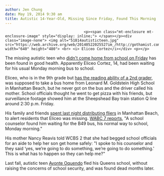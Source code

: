 ```yaml
---
author: Jen Chung
date: May 19, 2014 9:30 am
title: Autistic 14-Year-Old, Missing Since Friday, Found This Morning
---
```


	
										<p><span class="mt-enclosure mt-enclosure-image" style="display: inline;"> </span></p><div class="image-none"> <img alt="51814autisticteen.jpg" src="https://web.archive.org/web/20140522025527im_/http://gothamist.com/attachments/byakas/51814autisticteen.jpg" width="640" height="480"> <br> <i> Eliceo Cortez</i></div> <p></p>

<p>The missing autistic teen who <a href="https://web.archive.org/web/20140522025527/http://gothamist.com/2014/05/18/nypd_searching_for_autistic_brookly.php">didn&apos;t come home from school on Friday</a> has been found in good health. Apparently Eliceo Cortez, 14, had been waiting for his usual Monday morning bus to school.</p>

<p>Eliceo, who is in the 9th grade but <a href="https://web.archive.org/web/20140522025527/http://newyork.cbslocal.com/2014/05/19/brooklyn-family-continues-search-for-missing-autistic-teen/">has the reading ability of a 2nd grader</a>, was supposed to take a bus home from Leonard M. Goldstein High School in Manhattan Beach, but he never got on the bus and the driver called his mother. School officials thought he went to get pizza with his friends, but surveillance footage showed him at the Sheepshead Bay train station Q line around 2:30 p.m. Friday.</p>

<p>His family and friends <a href="https://web.archive.org/web/20140522025527/http://newyork.cbslocal.com/2014/05/19/brooklyn-family-continues-search-for-missing-autistic-teen/">spent last night distributing fliers</a> in Manhattan Beach, to alert residents that Eliceo was missing. <a href="https://web.archive.org/web/20140522025527/http://7online.com/news/missing-brookyn-autistic-teen-found-safe/65150/">WABC 7 reports</a>, &quot;A school counselor found him waiting for the B49 bus, his normal way to school, Monday morning.&quot;</p>

<p>His mother Nancy Reavis told WCBS 2 that she had begged school officials for an aide to help her son get home safely: &quot;I spoke to his counselor and they said &#x2018;yes, we&#x2019;re going to do something, we&#x2019;re going to do something.&apos; This is what has to happen so they can help me?&quot;</p>

<p>Last fall, autistic teen <a href="https://web.archive.org/web/20140522025527/http://gothamist.com/tags/avonteoquendo">Avonte Oquendo</a> fled his Queens school, without raising the concerns of school security, and was found dead months later. </p>					
										
									
				